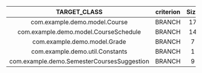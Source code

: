 |TARGET_CLASS|criterion|Size|Length|BranchCoverage|MutationScore|
|:----:|:----:|:----:|:----:|:----:|:----:|
|com.example.demo.model.Course|BRANCH|17|47|1.0|0.6086956521739131|
|com.example.demo.model.CourseSchedule|BRANCH|14|51|1.0|0.0625|
|com.example.demo.model.Grade|BRANCH|7|18|1.0|0.7777777777777778|
|com.example.demo.util.Constants|BRANCH|1|1|1.0|1.0|
|com.example.demo.SemesterCoursesSuggestion|BRANCH|9|79|1.0|0.2591973244147157|
